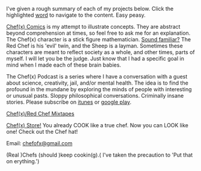 I've given a rough summary of each of my projects below. Click the highlighted [word](https://img.memesuper.com/0d2473e45db5e6cb52934ad3afafe0ed_img-word-meme_554-369.jpeg) to navigate to the content. Easy peasy. 

[Chef(x) Comics](https://www.instagram.com/chefofx/) is my attempt to illustrate concepts. They are abstract beyond comprehension at times, so feel free to ask me for an explanation. The Chef(x) character is a stick figure mathematician. [Sound familiar?](http://www.xkcd.com/) The Red Chef is his 'evil' twin, and the Sheep is a layman. Sometimes these characters are meant to reflect society as a whole, and other times, parts of myself. I will let you be the judge. Just know that I had a specific goal in mind when I made each of these brain babies. 

The Chef(x) Podcast is a series where I have a conversation with a guest about science, creativity, jail, and/or mental health. The idea is to find the profound in the mundane by exploring the minds of people with interesting or unusual pasts. Sloppy philosophical conversations. Criminally insane stories. Please subscribe on [itunes](https://itunes.apple.com/us/podcast/the-chef-x-podcast/id1227336978?mt=2) or [google play](https://playmusic.app.goo.gl/?ibi=com.google.PlayMusic&isi=691797987&ius=googleplaymusic&link=https://play.google.com/music/m/I3rgybfbwoigom32k224js4y27a?t%3DThe_Chef(x)_Podcast%26pcampaignid%3DMKT-na-all-co-pr-mu-pod-16).

[Chef(x)/Red Chef Mixtapes](https://soundcloud.com/redchef) 

[Chef(x) Store!](https://www.etsy.com/shop/Chefofx?ref=search_shop_redirect) You already COOK like a true chef. Now you can LOOK like one! Check out the Chef hat!

Email: chefofx@gmail.com

(Real )Chefs (should )keep cookin(g).( I've taken the precaution to 'Put that on erything.')
